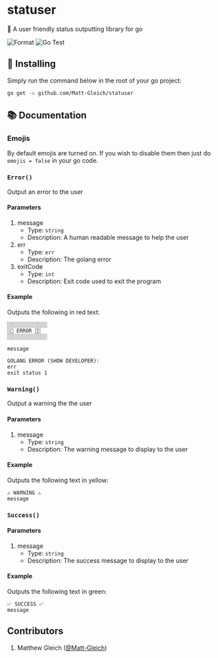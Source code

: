 # statuser

📣  A user friendly status outputting library for go

![Format](https://github.com/Matt-Gleich/statuser/workflows/Format/badge.svg) ![Go Test](https://github.com/Matt-Gleich/statuser/workflows/Go%20Test/badge.svg)

## 🚀 Installing

Simply run the command below in the root of your go project:

```bash
go get -u github.com/Matt-Gleich/statuser
```

## 📚 Documentation

### Emojis

By default emojis are turned on. If you wish to disable them then just do `emojis = false` in your go code.

### `Error()`

Output an error to the user

#### Parameters

1. message
   * Type: `string`
   * Description: A human readable message to help the user
2. err
   * Type: `err`
   * Description: The golang error
3. exitCode
   * Type: `int`
   * Description: Exit code used to exit the program

#### Example

Outputs the following in red text:

```
░░░░░░░░░░░░░
░🚨 ERROR 🚨░
░░░░░░░░░░░░░

message

GOLANG ERROR (SHOW DEVELOPER):
err
exit status 1
```

### `Warning()`

Output a warning the the user

#### Parameters

1. message
   * Type: `string`
   * Description: The warning message to display to the user

#### Example

Outputs the following text in yellow:

```
⚠️ WARNING ⚠️
message
```


### `Success()`

#### Parameters

1. message
   * Type: `string`
   * Description: The success message to display to the user

#### Example

Outputs the following text in green:

```
✅ SUCCESS ✅
message
```

## Contributors

1. Matthew Gleich ([@Matt-Gleich]("http://www.github.com/Matt-Gleich"))
